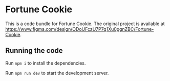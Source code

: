 
  # Fortune Cookie

  This is a code bundle for Fortune Cookie. The original project is available at https://www.figma.com/design/ODoUFczU7P7q1Xu0pgnZBC/Fortune-Cookie.

  ## Running the code

  Run `npm i` to install the dependencies.

  Run `npm run dev` to start the development server.
  